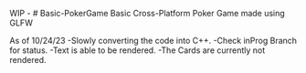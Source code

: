 WIP - # Basic-PokerGame
Basic Cross-Platform Poker Game made using GLFW

As of 10/24/23
-Slowly converting the code into C++.
  -Check inProg Branch for status.
-Text is able to be rendered.
-The Cards are currently not rendered.

